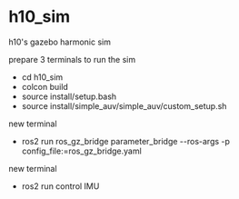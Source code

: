 # h10_sim

h10's gazebo harmonic sim

prepare 3 terminals to run the sim
- cd h10_sim
- colcon build
- source install/setup.bash
- source install/simple_auv/simple_auv/custom_setup.sh

new terminal
- ros2 run ros_gz_bridge parameter_bridge --ros-args -p config_file:=ros_gz_bridge.yaml

new terminal
- ros2 run control IMU
